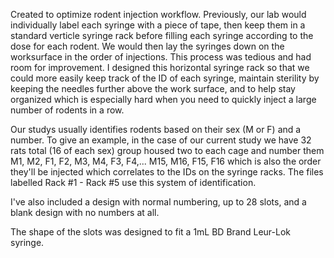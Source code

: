 Created to optimize rodent injection workflow. Previously, our lab would individually label each syringe with a piece of tape, then keep them in a standard verticle syringe rack before filling each syringe according to the dose for each rodent. We would then lay the syringes down on the worksurface in the order of injections. This process was tedious and had room for improvement. I designed this horizontal syringe rack so that we could more easily keep track of the ID of each syringe, maintain sterility by keeping the needles further above the work surface, and to help stay organized which is especially hard when you need to quickly inject a large number of rodents in a row.

Our studys usually identifies rodents based on their sex (M or F) and a number. To give an example, in the case of our current study we have 32 rats total (16 of each sex) group housed two to each cage and number them M1, M2, F1, F2, M3, M4, F3, F4,... M15, M16, F15, F16 which is also the order they'll be injected which correlates to the IDs on the syringe racks. The files labelled Rack #1 - Rack #5 use this system of identification.

I've also included a design with normal numbering, up to 28 slots, and a blank design with no numbers at all.

The shape of the slots was designed to fit a 1mL BD Brand Leur-Lok syringe.
